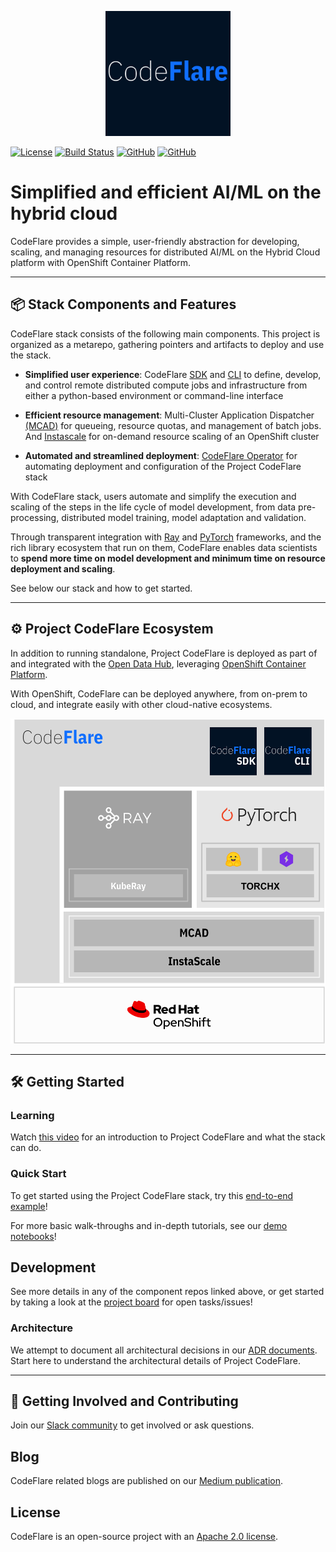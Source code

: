 <!--
{% comment %}
Copyright 2021, 2022, 2023 IBM

Licensed under the Apache License, Version 2.0 (the "License");
you may not use this file except in compliance with the License.
You may obtain a copy of the License at

http://www.apache.org/licenses/LICENSE-2.0

Unless required by applicable law or agreed to in writing, software
distributed under the License is distributed on an "AS IS" BASIS,
WITHOUT WARRANTIES OR CONDITIONS OF ANY KIND, either express or implied.
See the License for the specific language governing permissions and
limitations under the License.
{% endcomment %}
-->

<p align="center">
<img src="./images/codeflare_square.svg" width="200" height="200">
</p>

<!--
<p align="center">
<img src="./images/pipelines.svg" width="340" height="207">
</p> 
-->

[![License](https://img.shields.io/badge/license-Apache--2.0-blue.svg)](http://www.apache.org/licenses/LICENSE-2.0)
[![Build
Status](https://travis-ci.com/project-codeflare/codeflare.svg?branch=main)](https://travis-ci.com/project-codeflare/codeflare.svg?branch=main) 
[![GitHub](https://img.shields.io/badge/issue_tracking-github-blue.svg)](https://github.com/project-codeflare/codeflare/issues)
[![GitHub](https://img.shields.io/badge/CodeFlare-Join%20Slack-blue)](https://invite.playplay.io/invite?team_id=T04KQQBTDN3)

<!-- >> **⚠ UPDATE**  
> CodeFlare is evolving! Check our [updates](https://github.com/project-codeflare/codeflare#pipeline-execution-and-scaling) for CodeFlare Pipelines and related contributions to Ray Workflows under Ray project. -->

# Simplified and efficient AI/ML on the hybrid cloud

CodeFlare provides a simple, user-friendly abstraction for developing, scaling, and managing resources for distributed AI/ML on the Hybrid Cloud platform with OpenShift Container Platform.

---

## 📦 Stack Components and Features

CodeFlare stack consists of the following main components. This project is organized as a metarepo, gathering pointers and artifacts to deploy and use the stack.

* **Simplified user experience**:
CodeFlare [SDK](https://github.com/project-codeflare/codeflare-sdk) and [CLI](https://github.com/project-codeflare/codeflare-cli) to define, develop, and control remote distributed compute jobs and infrastructure from either a python-based environment or command-line interface

* **Efficient resource management**:
Multi-Cluster Application Dispatcher [(MCAD)](https://github.com/project-codeflare/multi-cluster-app-dispatcher) for queueing, resource quotas, and management of batch jobs. And [Instascale](https://github.com/project-codeflare/instascale) for on-demand resource scaling of an OpenShift cluster

* **Automated and streamlined deployment**:
[CodeFlare Operator](https://github.com/project-codeflare/codeflare-operator) for automating deployment and configuration of the Project CodeFlare stack

With CodeFlare stack, users automate and simplify the execution and scaling of the steps in the life cycle of model development, from data pre-processing, distributed model training, model adaptation and validation.

Through transparent integration with [Ray](https://github.com/ray-project/ray) and [PyTorch](https://github.com/pytorch/pytorch) frameworks, and the rich library ecosystem that run on them, CodeFlare enables data scientists to **spend more time on model development and minimum time on resource deployment and scaling**. 

See below our stack and how to get started.

--- 
## ⚙️ Project CodeFlare Ecosystem

In addition to running standalone, Project CodeFlare is deployed as part of and integrated with the [Open Data Hub](https://github.com/opendatahub-io/distributed-workloads), leveraging [OpenShift Container Platform](https://www.openshift.com). 

With OpenShift, CodeFlare can be deployed anywhere, from on-prem to cloud, and integrate easily with other cloud-native ecosystems.

<p align="center">
<img src="./images/codeflare_stack.svg" width="506" height="520">
</p>

---

## 🛠️ Getting Started

### Learning

Watch [this video](https://www.youtube.com/watch?v=OAzFBFL5B0k) for an introduction to Project CodeFlare and what the
stack can do.

### Quick Start

To get started using the Project CodeFlare stack, try this [end-to-end example](https://github.com/opendatahub-io/distributed-workloads/blob/main/Quick-Start.md)!

For more basic walk-throughs and in-depth tutorials, see our [demo notebooks](https://github.com/project-codeflare/codeflare-sdk/tree/main/demo-notebooks/guided-demos)!

## Development

See more details in any of the component repos linked above, or get started by taking a look at the [project board](https://github.com/orgs/project-codeflare/projects/8) for open tasks/issues!

### Architecture

We attempt to document all architectural decisions in our [ADR documents](https://github.com/project-codeflare/adr). Start here to understand the architectural details of Project CodeFlare.

---

## 🎉 Getting Involved and Contributing

Join our [Slack community][slack] to get involved or ask questions.

## Blog

CodeFlare related blogs are published on our [Medium publication](https://medium.com/codeflare).

## License

CodeFlare is an open-source project with an [Apache 2.0 license](LICENSE).

[codeflare-sdk]: https://github.com/project-codeflare/codeflare-sdk
[codeflare-cli]: https://github.com/project-codeflare/codeflare-cli
[mcad]: https://github.com/project-codeflare/multi-cluster-app-dispatcher
[instascale]: https://github.com/project-codeflare/instascale
[codeflare-operator]: https://github.com/project-codeflare/codeflare-operator
[distributed-workloads]: https://github.com/opendatahub-io/distributed-workloads
[quickstart]: https://github.com/opendatahub-io/distributed-workloads/blob/main/Quick-Start.md
[slack]: https://invite.playplay.io/invite?team_id=T04KQQBTDN3
[adr]: https://github.com/project-codeflare/adr
[demos]: https://github.com/project-codeflare/codeflare-sdk/tree/main/demo-notebooks/guided-demos
[board]: https://github.com/orgs/project-codeflare/projects/8
[youtube-demo]: https://www.youtube.com/watch?v=OAzFBFL5B0k
